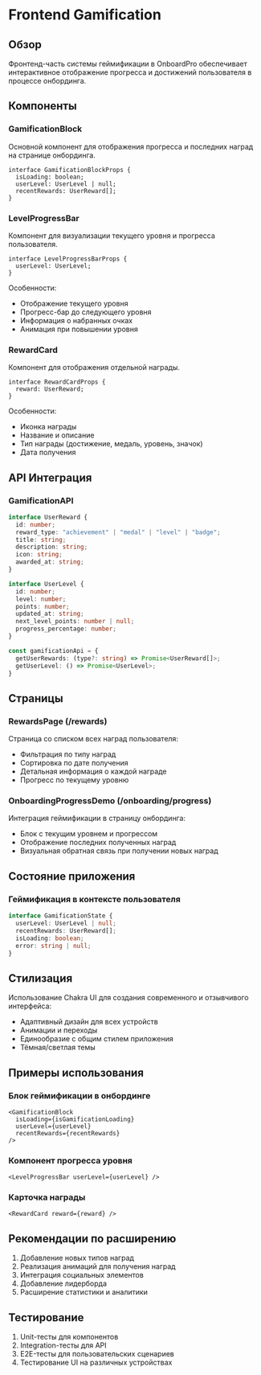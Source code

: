 # Frontend Gamification

## Обзор

Фронтенд-часть системы геймификации в OnboardPro обеспечивает интерактивное отображение прогресса и достижений пользователя в процессе онбординга.

## Компоненты

### GamificationBlock

Основной компонент для отображения прогресса и последних наград на странице онбординга.

```tsx
interface GamificationBlockProps {
  isLoading: boolean;
  userLevel: UserLevel | null;
  recentRewards: UserReward[];
}
```

### LevelProgressBar

Компонент для визуализации текущего уровня и прогресса пользователя.

```tsx
interface LevelProgressBarProps {
  userLevel: UserLevel;
}
```

Особенности:

- Отображение текущего уровня
- Прогресс-бар до следующего уровня
- Информация о набранных очках
- Анимация при повышении уровня

### RewardCard

Компонент для отображения отдельной награды.

```tsx
interface RewardCardProps {
  reward: UserReward;
}
```

Особенности:

- Иконка награды
- Название и описание
- Тип награды (достижение, медаль, уровень, значок)
- Дата получения

## API Интеграция

### GamificationAPI

```typescript
interface UserReward {
  id: number;
  reward_type: "achievement" | "medal" | "level" | "badge";
  title: string;
  description: string;
  icon: string;
  awarded_at: string;
}

interface UserLevel {
  id: number;
  level: number;
  points: number;
  updated_at: string;
  next_level_points: number | null;
  progress_percentage: number;
}

const gamificationApi = {
  getUserRewards: (type?: string) => Promise<UserReward[]>;
  getUserLevel: () => Promise<UserLevel>;
}
```

## Страницы

### RewardsPage (/rewards)

Страница со списком всех наград пользователя:

- Фильтрация по типу наград
- Сортировка по дате получения
- Детальная информация о каждой награде
- Прогресс по текущему уровню

### OnboardingProgressDemo (/onboarding/progress)

Интеграция геймификации в страницу онбординга:

- Блок с текущим уровнем и прогрессом
- Отображение последних полученных наград
- Визуальная обратная связь при получении новых наград

## Состояние приложения

### Геймификация в контексте пользователя

```typescript
interface GamificationState {
  userLevel: UserLevel | null;
  recentRewards: UserReward[];
  isLoading: boolean;
  error: string | null;
}
```

## Стилизация

Использование Chakra UI для создания современного и отзывчивого интерфейса:

- Адаптивный дизайн для всех устройств
- Анимации и переходы
- Единообразие с общим стилем приложения
- Тёмная/светлая темы

## Примеры использования

### Блок геймификации в онбординге

```tsx
<GamificationBlock
  isLoading={isGamificationLoading}
  userLevel={userLevel}
  recentRewards={recentRewards}
/>
```

### Компонент прогресса уровня

```tsx
<LevelProgressBar userLevel={userLevel} />
```

### Карточка награды

```tsx
<RewardCard reward={reward} />
```

## Рекомендации по расширению

1. Добавление новых типов наград
2. Реализация анимаций для получения наград
3. Интеграция социальных элементов
4. Добавление лидерборда
5. Расширение статистики и аналитики

## Тестирование

1. Unit-тесты для компонентов
2. Integration-тесты для API
3. E2E-тесты для пользовательских сценариев
4. Тестирование UI на различных устройствах
